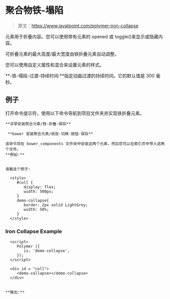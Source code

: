 # 聚合物铁-塌陷

> 原文：<https://www.javatpoint.com/polymer-iron-collapse>

<iron-collapse>元素用于折叠内容。您可以使用带有<iron-collapse>元素的 opened 或 toggle()来显示或隐藏内容。</iron-collapse></iron-collapse>

可折叠元素的最大高度/最大宽度由铁折叠元素自动调整。

您可以使用自定义属性和混合来设置<iron-collapse>元素的样式。</iron-collapse>

**-铁-塌陷-过渡-持续时间:**指定动画过渡的持续时间。它的默认值是 300 毫秒。

## 例子

打开命令提示符，使用以下命令导航到项目文件夹并实现铁折叠元素。

```
**凉亭安装聚合元素/铁-折叠-保存**

 **bower 安装聚合元素/纸张-切换-按钮-保存**

该命令将在 bower_components 文件夹中安装这两个元素，然后您可以在索引页中导入这两个文件。
**例如:**

```

<link rel = "import" href = "iron-collapse/iron-collapse.html">
<link rel = "import" href = "paper-toggle-button/paper-toggle-button.html">

```

请看这个例子:

```

<!DOCTYPE html>
<html>
   <head>
      <title>iron-collapse</title>
      <base href = "http://polygit.org/polymer+:master/components/">
      <link rel = "import" href = "polymer/polymer.html">
      <link rel = "import" href = "paper-toggle-button/paper-toggle-button.html">
      <link rel = "import" href = "iron-collapse/iron-collapse.html">

      <style>
         #coll {
            display: flex;
            width: 500px;
         }
         demo-collapse{
            border: 2px solid LightGrey;
            width: 50%;
         }
      </style>
   </head>

   <body>
      <h3>Iron Collapse Example</h3>
      <dom-module id = "demo-collapse">
         <template>
            <paper-toggle-button checked = "{{opened}}">Collapse this</paper-toggle-button>
            <iron-collapse opened = "[[opened]]">
               <div><p>This is polymerjs iron-collapse.</p></div>
            </iron-collapse>
         </template>
      </dom-module>

      <script>
         Polymer ({
            is: 'demo-collapse',
         });
      </script>

      <div id = "coll">
         <demo-collapse></demo-collapse>
      </div>
   </body>
</html>

```

**输出:**

```